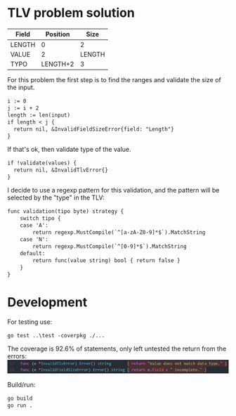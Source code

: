 # TLV problem solution

Field | Position | Size
------------ | ------------ | ------------
LENGTH | 0 | 2
VALUE | 2 | LENGTH
TYPO | LENGTH+2 | 3

For this problem the first step is to find the ranges and validate the size of the input.
```golang
i := 0
j := i + 2
length := len(input)
if length < j {
  return nil, &InvalidFieldSizeError{field: "Length"}
}
```

If that's ok, then validate type of the value.
```golang
if !validate(values) {
  return nil, &InvalidTlvError{}
}
```

I decide to use a regexp pattern for this validation, and the pattern will be selected by the "type" in the TLV:
```golang
func validation(tipo byte) strategy {
	switch tipo {
	case 'A':
		return regexp.MustCompile(`^[a-zA-Z0-9]*$`).MatchString
	case 'N':
		return regexp.MustCompile(`^[0-9]*$`).MatchString
	default:
		return func(value string) bool { return false }
	}
}
```

# Development

For testing use:
```
go test ..\test -coverpkg ./...
```
The coverage is 92.6% of statements, only left untested the return from the errors:
![Uncovered](./assets/Coverage.PNG)

Build/run:
```
go build
go run .
```
